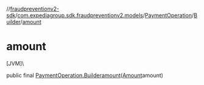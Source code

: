 //[fraudpreventionv2-sdk](../../../../index.md)/[com.expediagroup.sdk.fraudpreventionv2.models](../../index.md)/[PaymentOperation](../index.md)/[Builder](index.md)/[amount](amount.md)

# amount

[JVM]\

public final [PaymentOperation.Builder](index.md)[amount](amount.md)([Amount](../../-amount/index.md)amount)
